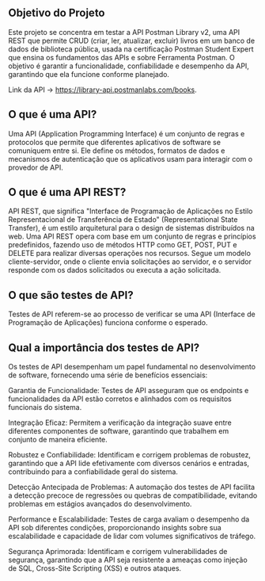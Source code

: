 ## Objetivo do Projeto
Este projeto se concentra em testar a API Postman Library v2, uma API REST que permite CRUD (criar, ler, atualizar, excluir) livros em um banco de dados de biblioteca pública, 
usada na certificação Postman Student Expert que ensina os fundamentos das APIs e sobre Ferramenta Postman. 
O objetivo é garantir a funcionalidade, confiabilidade e desempenho da API, garantindo que ela funcione conforme planejado.

Link da API -> https://library-api.postmanlabs.com/books.

## O que é uma API?

Uma API (Application Programming Interface) é um conjunto de regras e protocolos que permite que diferentes aplicativos de software se comuniquem entre si.
Ele define os métodos, formatos de dados e mecanismos de autenticação que os aplicativos usam para interagir com o provedor de API.

## O que é uma API REST?

API REST, que significa "Interface de Programação de Aplicações no Estilo Representacional de Transferência de Estado" (Representational State Transfer),
é um estilo arquitetural para o design de sistemas distribuídos na web.
Uma API REST opera com base em um conjunto de regras e princípios predefinidos, fazendo uso de métodos HTTP como GET, POST, PUT e DELETE para realizar diversas operações nos recursos. 
Segue um modelo cliente-servidor, onde o cliente envia solicitações ao servidor, e o servidor responde com os dados solicitados ou executa a ação solicitada.

## O que são testes de API?

Testes de API referem-se ao processo de verificar se uma API (Interface de Programação de Aplicações) funciona conforme o esperado.

## Qual a importância dos testes de API?

Os testes de API desempenham um papel fundamental no desenvolvimento de software, fornecendo uma série de benefícios essenciais:

Garantia de Funcionalidade: Testes de API asseguram que os endpoints e funcionalidades da API estão corretos e alinhados com os requisitos funcionais do sistema.

Integração Eficaz: Permitem a verificação da integração suave entre diferentes componentes de software, garantindo que trabalhem em conjunto de maneira eficiente.

Robustez e Confiabilidade: Identificam e corrigem problemas de robustez, garantindo que a API lide efetivamente com diversos cenários e entradas, contribuindo para a confiabilidade geral do sistema.

Detecção Antecipada de Problemas: A automação dos testes de API facilita a detecção precoce de regressões ou quebras de compatibilidade, evitando problemas em estágios avançados do desenvolvimento.

Performance e Escalabilidade: Testes de carga avaliam o desempenho da API sob diferentes condições, proporcionando insights sobre sua escalabilidade e capacidade de lidar com volumes significativos de tráfego.

Segurança Aprimorada: Identificam e corrigem vulnerabilidades de segurança, garantindo que a API seja resistente a ameaças como injeção de SQL, Cross-Site Scripting (XSS) e outros ataques.